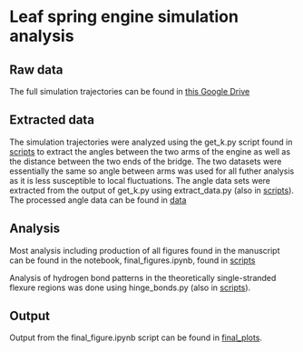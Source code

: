 # Leaf spring engine simulation analysis

## Raw data

The full simulation trajectories can be found in [this Google Drive](https://drive.google.com/drive/folders/1KoocIZRPcRJ7us0q695_ya3cXNxYUn2t)

## Extracted data

The simulation trajectories were analyzed using the get_k.py script found in [scripts](https://github.com/sulcgroup/hinges/tree/main/scripts) to extract the angles between the two arms of the engine as well as the distance between the two ends of the bridge.  The two datasets were essentially the same so angle between arms was used for all futher analysis as it is less susceptible to local fluctuations.  The angle data sets were extracted from the output of get_k.py using extract_data.py (also in [scripts](https://github.com/sulcgroup/hinges/tree/main/scripts)).  The processed angle data can be found in [data](https://github.com/sulcgroup/hinges/tree/main/data)

## Analysis

Most analysis including production of all figures found in the manuscript can be found in the notebook, final_figures.ipynb, found in [scripts](https://github.com/sulcgroup/hinges/tree/main/scripts)

Analysis of hydrogen bond patterns in the theoretically single-stranded flexure regions was done using hinge_bonds.py (also in [scripts](https://github.com/sulcgroup/hinges/tree/main/scripts)).

## Output

Output from the final_figure.ipynb script can be found in [final_plots](https://github.com/sulcgroup/hinges/tree/main/final_plots).
